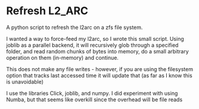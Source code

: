 # Refresh L2_ARC

A python script to refresh the l2arc on a zfs file system.

I wanted a way to force-feed my l2arc, so I wrote this small script. Using joblib as a parallel backend,
it will recursively glob through a specified folder, and read random chunks of bytes into memory, do a small
arbitrary operation on them (in-memory) and continue.

This does not make any file writes - however, if you are using the filesystem option that tracks last accessed time
it will update that (as far as I know this is unavoidable)


I use the libraries Click, joblib, and numpy. I did experiment with using
Numba, but that seems like overkill since the overhead will be file reads


